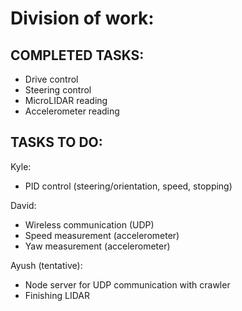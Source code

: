 # Division of work:

## COMPLETED TASKS:
* Drive control
* Steering control
* MicroLIDAR reading
* Accelerometer reading

## TASKS TO DO:

Kyle:
* PID control (steering/orientation, speed, stopping)

David:
* Wireless communication (UDP)
* Speed measurement (accelerometer)
* Yaw measurement (accelerometer)

Ayush (tentative):
* Node server for UDP communication with crawler
* Finishing LIDAR
